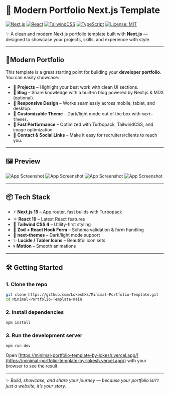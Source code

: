 # 🚀 Modern Portfolio Next.js Template

[![Next.js](https://img.shields.io/badge/Next.js-15-black?logo=next.js)](https://nextjs.org/)
[![React](https://img.shields.io/badge/React-19-61DAFB?logo=react)](https://react.dev/)
[![TailwindCSS](https://img.shields.io/badge/TailwindCSS-4-38B2AC?logo=tailwind-css)](https://tailwindcss.com/)
[![TypeScript](https://img.shields.io/badge/TypeScript-5-3178C6?logo=typescript)](https://www.typescriptlang.org/)
[![License: MIT](https://img.shields.io/badge/License-MIT-yellow.svg)](LICENSE)


✨ A clean and modern Next.js portfolio template built with **Next.js** — designed to showcase your projects, skills, and experience with style.

---

## 💼Modern Portfolio

This template is a great starting point for building your **developer portfolio**.  
You can easily showcase:  

- 🌟 **Projects** – Highlight your best work with clean UI sections.  
- 📝 **Blog** – Share knowledge with a built-in blog powered by Next.js & MDX (optional).  
- 📱 **Responsive Design** – Works seamlessly across mobile, tablet, and desktop.  
- 🎨 **Customizable Theme** – Dark/light mode out of the box with `next-themes`.  
- 🚀 **Fast Performance** – Optimized with Turbopack, TailwindCSS, and image optimization.  
- 🔗 **Contact & Social Links** – Make it easy for recruiters/clients to reach you.  

---

## 🖼️ Preview

![App Screenshot](https://minimal-portfolio-template-by-lokesh.vercel.app/_next/image?url=%2Fdemoscreenshots%2Fdemo1.png&w=640&q=100)
![App Screenshot](https://minimal-portfolio-template-by-lokesh.vercel.app/_next/image?url=%2Fdemoscreenshots%2Fdemo2.png&w=640&q=100)
![App Screenshot](https://minimal-portfolio-template-by-lokesh.vercel.app/_next/image?url=%2Fdemoscreenshots%2Fdemo3.png&w=640&q=100)
![App Screenshot](https://minimal-portfolio-template-by-lokesh.vercel.app/_next/image?url=%2Fdemoscreenshots%2Fdemo4.png&w=640&q=100)

---

## 📦 Tech Stack

- ⚡ **Next.js 15** – App router, fast builds with Turbopack  
- ⚛️ **React 19** – Latest React features  
- 🎨 **Tailwind CSS 4** – Utility-first styling  
- 🧩 **Zod + React Hook Form** – Schema validation & form handling  
- 🌙 **next-themes** – Dark/light mode support  
- ✨ **Lucide / Tabler Icons** – Beautiful icon sets  
- 🌀 **Motion** – Smooth animations  

---

## 🛠️ Getting Started

### 1. Clone the repo

```bash
git clone https://github.com/LokeshXs/Minimal-Portfolio-Template.git
cd Minimal-Portfolio-Template-main
```

### 2. Install dependencies

```bash
npm install
```

### 3. Run the development server

```bash
npm run dev

```

Open [https://minimal-portfolio-template-by-lokesh.vercel.app/](https://minimal-portfolio-template-by-lokesh.vercel.app/) with your browser to see the result.

---

✨ *Build, showcase, and share your journey — because your portfolio isn’t just a website, it’s your story.*  

